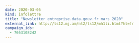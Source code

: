 ```yaml
---
date: 2020-03-05
kind: infolettre
title: "Newsletter entreprise.data.gouv.fr mars 2020"
external_link: http://ls12.mj.am/nl2/ls12/mh1li.html?hl=fr
campaign_ids:
  - 7663108242
---
```

